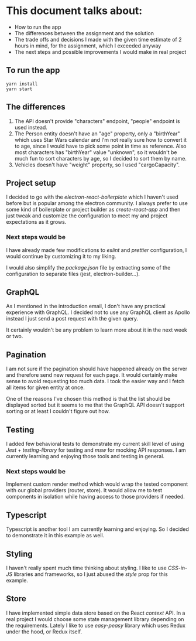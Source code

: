 # This document talks about:

- How to run the app
- The differences between the assignment and the solution
- The trade offs and decisions I made with the given time estimate of 2 hours in mind, for the assignment, which I exceeded anyway
- The next steps and possible improvements I would make in real project

## To run the app

```
yarn install
yarn start
```

## The differences

1. The API doesn't provide "characters" endpoint, "people" endpoint is used instead.
2. The Person entity doesn't have an "age" property, only a "birthYear" which uses Star Wars calendar and I'm not really sure how to convert it to age, since I would have to pick some point in time as reference. Also most characters has "birthYear" value "unknown", so it wouldn't be much fun to sort characters by age, so I decided to sort them by name.
3. Vehicles doesn't have "weight" property, so I used "cargoCapacity".

## Project setup

I decided to go with the _electron-react-boilerplate_ which I haven't used before but is popular among the electron community. I always prefer to use some kind of boilerplate or project builder as _create-react-app_ and then just tweak and customize the configuration to meet my and project expectations as it grows.

### Next steps would be

I have already made few modifications to _eslint_ and _prettier_ configuration, I would continue by customizing it to my liking.

I would also simplify the _package.json_ file by extracting some of the configuration to separate files (jest, electron-builder...).

## GraphQL

As I mentioned in the introduction email, I don't have any practical experience with GraphQL. I decided not to use any GraphQL client as Apollo instead I just send a post request with the given query.

It certainly wouldn't be any problem to learn more about it in the next week or two.

## Pagination

I am not sure if the pagination should have happened already on the server and therefore send new request for each page. It would certainly make sense to avoid requesting too much data. I took the easier way and I fetch all items for given entity at once.

One of the reasons I've chosen this method is that the list should be displayed sorted but it seems to me that the GraphQL API doesn't support sorting or at least I couldn't figure out how.

## Testing

I added few behavioral tests to demonstrate my current skill level of using _Jest_ + _testing-library_ for testing and _msw_ for mocking API responses. I am currently learning and enjoying those tools and testing in general.

### Next steps would be

Implement custom render method which would wrap the tested component with our global providers (router, store). It would allow me to test components in isolation while having access to those providers if needed.

## Typescript

Typescript is another tool I am currently learning and enjoying. So I decided to demonstrate it in this example as well.

## Styling

I haven't really spent much time thinking about styling. I like to use _CSS-in-JS_ libraries and frameworks, so I just abused the _style_ prop for this example.

## Store

I have implemented simple data store based on the React _context_ API. In a real project I would choose some state management library depending on the requirements. Lately I like to use _easy-peasy_ library which uses Redux under the hood, or Redux itself.
